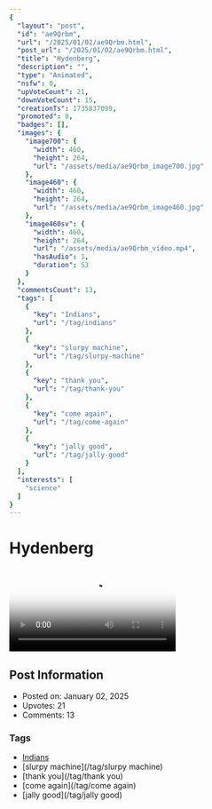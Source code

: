 ```yaml
---
{
  "layout": "post",
  "id": "ae9Qrbm",
  "url": "/2025/01/02/ae9Qrbm.html",
  "post_url": "/2025/01/02/ae9Qrbm.html",
  "title": "Hydenberg",
  "description": "",
  "type": "Animated",
  "nsfw": 0,
  "upVoteCount": 21,
  "downVoteCount": 15,
  "creationTs": 1735837099,
  "promoted": 0,
  "badges": [],
  "images": {
    "image700": {
      "width": 460,
      "height": 264,
      "url": "/assets/media/ae9Qrbm_image700.jpg"
    },
    "image460": {
      "width": 460,
      "height": 264,
      "url": "/assets/media/ae9Qrbm_image460.jpg"
    },
    "image460sv": {
      "width": 460,
      "height": 264,
      "url": "/assets/media/ae9Qrbm_video.mp4",
      "hasAudio": 1,
      "duration": 53
    }
  },
  "commentsCount": 13,
  "tags": [
    {
      "key": "Indians",
      "url": "/tag/indians"
    },
    {
      "key": "slurpy machine",
      "url": "/tag/slurpy-machine"
    },
    {
      "key": "thank you",
      "url": "/tag/thank-you"
    },
    {
      "key": "come again",
      "url": "/tag/come-again"
    },
    {
      "key": "jally good",
      "url": "/tag/jally-good"
    }
  ],
  "interests": [
    "science"
  ]
}
---
```


# Hydenberg

<video controls playsinline loop poster="/assets/media/ae9Qrbm_image460.jpg">
  <source src="/assets/media/ae9Qrbm_video.mp4" type="video/mp4">
  Your browser does not support the video tag.
</video>

## Post Information

- Posted on: January 02, 2025
- Upvotes: 21
- Comments: 13

### Tags

- [Indians](/tag/Indians)
- [slurpy machine](/tag/slurpy machine)
- [thank you](/tag/thank you)
- [come again](/tag/come again)
- [jally good](/tag/jally good)
